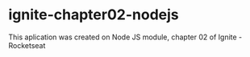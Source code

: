 # ignite-chapter02-nodejs
This aplication was created on Node JS module, chapter 02 of Ignite - Rocketseat
